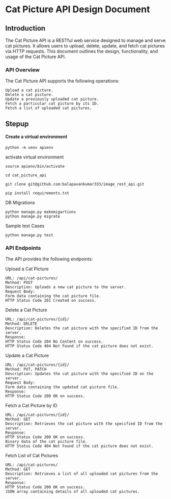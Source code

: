 # Cat Picture API Design Document

## Introduction


The Cat Picture API is a RESTful web service designed to manage and serve cat pictures. It allows users to upload, delete, update, and fetch cat pictures via HTTP requests. This document outlines the design, functionality, and usage of the Cat Picture API.

### API Overview

  The Cat Picture API supports the following operations:

  ``` 
  Upload a cat picture.
  Delete a cat picture.
  Update a previously uploaded cat picture.
  Fetch a particular cat picture by its ID.
  Fetch a list of uploaded cat pictures.

```
## Stepup

#### Create a virtual environment  

```
python -m venv apienv
```
activate virtual environment

``` 
source apienv/bin/activate

```
```
cd cat_picture_api
```
```
git clone git@github.com:balapavankumar333/image_rest_api.git
```
```
pip install requirements.txt
```
DB Migrations
```
python manage.py makemigartions
python manage.py migrate
```

Sample test Cases

```
python manage.py test
```


### API Endpoints

The API provides the following endpoints:

Upload a Cat Picture
```
URL: /api/cat-pictures/
Method: POST
Description: Uploads a new cat picture to the server.
Request Body:
Form data containing the cat picture file.
HTTP Status Code 201 Created on success.
```




Delete a Cat Picture
```
URL: /api/cat-pictures/{id}/
Method: DELETE
Description: Deletes the cat picture with the specified ID from the server.
Response:
HTTP Status Code 204 No Content on success.
HTTP Status Code 404 Not Found if the cat picture does not exist.
```

Update a Cat Picture
```
URL: /api/cat-pictures/{id}/
Method: PUT, PATCH
Description: Updates the cat picture with the specified ID on the server.
Request Body:
Form data containing the updated cat picture file.
Response:
HTTP Status Code 200 OK on success.
```
Fetch a Cat Picture by ID
```
URL: /api/cat-pictures/{id}/
Method: GET
Description: Retrieves the cat picture with the specified ID from the server.
Response:
HTTP Status Code 200 OK on success.
Binary data of the cat picture file.
HTTP Status Code 404 Not Found if the cat picture does not exist.

```

Fetch List of Cat Pictures
```
URL: /api/cat-pictures/
Method: GET
Description: Retrieves a list of all uploaded cat pictures from the server.
Response:
HTTP Status Code 200 OK on success.
JSON array containing details of all uploaded cat pictures.
```


